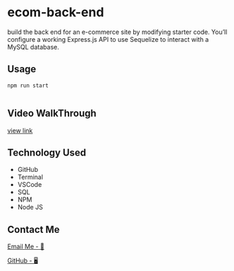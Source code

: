 # ecom-back-end

build the back end for an e-commerce site by modifying starter code. You’ll configure a working Express.js API to use Sequelize to interact with a MySQL database.

## Usage

```
npm run start


```

## Video WalkThrough

[view link](https://drive.google.com/file/d/1de55bcuLmoyZfJlQVigQhxXAhUnkVZxj/view)

## Technology Used

- GitHub
- Terminal
- VSCode
- SQL
- NPM
- Node JS

## Contact Me

[Email Me - 📧](abdilatifwarsame@gmail.com)

[GitHub - 🖥️](https://github.com/awarsame1996)
